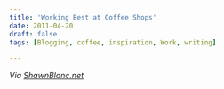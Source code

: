 ```yaml
---
title: 'Working Best at Coffee Shops'
date: 2011-04-20
draft: false
tags: [Blogging, coffee, inspiration, Work, writing]

---
```


_Via_ [_ShawnBlanc.net_](http://shawnblanc.net/2011/04/working-in-coffee-shops/)